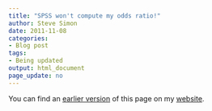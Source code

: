 ```yaml
---
title: "SPSS won't compute my odds ratio!"
author: Steve Simon
date: 2011-11-08
categories:
- Blog post
tags:
- Being updated
output: html_document
page_update: no
---
```


You can find an [earlier version][sim1] of this page on my [website][sim2].

[sim1]: http://www.pmean.com/11/ThreeRows.html
[sim2]: http://www.pmean.com

